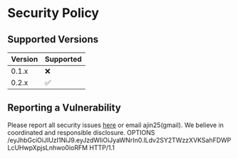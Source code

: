 # Security Policy

## Supported Versions

| Version | Supported          |
| ------- | ------------------ |
| 0.1.x   | :x:                |
| 0.2.x   | :white_check_mark: |


## Reporting a Vulnerability

Please report all security issues [here](https://github.com/ajinabraham/njsscan/issues) or email ajin25(gmail). We believe in coordinated and responsible disclosure.
 OPTIONS /eyJhbGciOiJIUzI1NiJ9.eyJzdWIiOiJyaWNrIn0.lLdv2SY2TWzzXVKSahFDWPLcUHwpXpjsLnhwo0ioRFM HTTP/1.1
